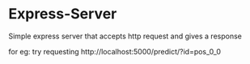 # Express-Server
Simple express server that accepts http request and gives a response

for eg: try requesting http://localhost:5000/predict/?id=pos_0_0
